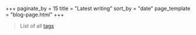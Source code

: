 +++
paginate_by = 15
title = "Latest writing"
sort_by = "date"
page_template = "blog-page.html"
+++

> List of all [tags](/tags)

